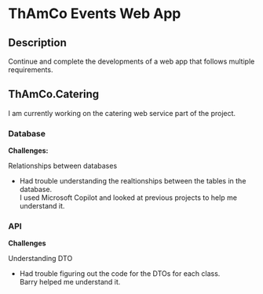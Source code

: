 # ThAmCo Events Web App

## Description

Continue and complete the developments of a web app that follows multiple requirements.

## ThAmCo.Catering

I am currently working on the catering web service part of the project.  

### Database

**Challenges:**  
  
Relationships between databases  
- Had trouble understanding the realtionships between the tables in the database.  
I used Microsoft Copilot and looked at previous projects to help me understand it.  

### API  

**Challenges**  
  
Understanding DTO  
- Had trouble figuring out the code for the DTOs for each class.  
Barry helped me understand it.
